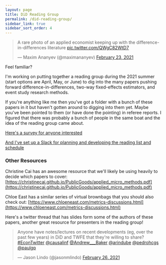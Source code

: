 ```yaml
---
layout: page
title: DiD Reading Group
permalink: /did-reading-group/
sidebar_link: true
sidebar_sort_order: 4
---
```


<blockquote class="twitter-tweet" data-partner="tweetdeck"><p lang="en" dir="ltr">A rare photo of an applied economist keeping up with the difference-in-differences literature <a href="https://t.co/QWgC82WtD7">pic.twitter.com/QWgC82WtD7</a></p>&mdash; Maxim Ananyev (@maximananyev) <a href="https://twitter.com/maximananyev/status/1364080411471568902?ref_src=twsrc%5Etfw">February 23, 2021</a></blockquote>
<script async src="https://platform.twitter.com/widgets.js" charset="utf-8"></script>

Feel familiar?

I'm working on putting together a reading group during the 2021 summer (start options are April, May, or June) to dig into the many papers pushing forward difference-in-differences, two-way fixed-effects estimators, and event study research methods.

If you're anything like me then you've got a folder with a bunch of these papers in it but haven't gotten around to digging into them yet. Maybe you've been pointed to them (or have done the pointing) in referee reports. I figured that there was probably a bunch of people in the same boat and the idea of the reading group came about.

[Here's a survey for anyone interested](https://docs.google.com/forms/d/e/1FAIpQLSc0zfWA-B2dd50SXOvHJ6GFuJXIlRLR6y3LVXMqxUDh1ZZj9w/viewform?usp=sf_link)

[And I've set up a Slack for planning and developing the reading list and schedule](https://join.slack.com/t/didreadinggroup/shared_invite/zt-n72wc6e8-~5vrAKiuMj32Sn1czaTJPg)


### Other Resources
Christine Cai has an awesome resource that we'll likely be using heavily to decide which papers to cover: [https://christinecai.github.io/PublicGoods/applied_micro_methods.pdf](https://christinecai.github.io/PublicGoods/applied_micro_methods.pdf)

Chloe East has a similar series of virtual brownbags that you should also check out: [https://www.chloeneast.com/metrics-discussions.html](https://www.chloeneast.com/metrics-discussions.html)

Here's a twitter thread that has slides form some of the authors of these papers, another great resource for presenters in the reading group!

<blockquote class="twitter-tweet" data-partner="tweetdeck"><p lang="en" dir="ltr">Anyone have notes/lectures on recent developments (eg, over the past few years) in DiD and TWFE that they&#39;re willing to share? <a href="https://twitter.com/hashtag/EconTwitter?src=hash&amp;ref_src=twsrc%5Etfw">#EconTwitter</a>  <a href="https://twitter.com/causalinf?ref_src=twsrc%5Etfw">@causalinf</a> <a href="https://twitter.com/Andrew___Baker?ref_src=twsrc%5Etfw">@Andrew___Baker</a> <a href="https://twitter.com/arindube?ref_src=twsrc%5Etfw">@arindube</a> <a href="https://twitter.com/pedrohcgs?ref_src=twsrc%5Etfw">@pedrohcgs</a> <a href="https://twitter.com/paulgp?ref_src=twsrc%5Etfw">@paulgp</a></p>&mdash; Jason Lindo (@jasonmlindo) <a href="https://twitter.com/jasonmlindo/status/1365313489800228867?ref_src=twsrc%5Etfw">February 26, 2021</a></blockquote>
<script async src="https://platform.twitter.com/widgets.js" charset="utf-8"></script>
